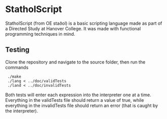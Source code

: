 # StatholScript

StatholScript (from OE staðol) is a basic scripting language made as part of a Directed
Study at Hanover College. It was made with functional programming techniques in mind.

## Testing

Clone the repository and navigate to the source folder, then run the commands

     ./make
     ./lang < ../doc/validTests
     ./land < ../doc/invalidTests

Both tests will enter each expression into the interpreter one at a time. Everything in the validTests file should return a value of true, while everything in the invalidTests file should return an error (that is caught by the interpreter).

